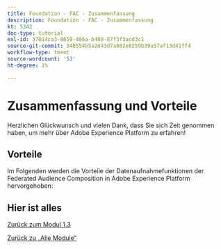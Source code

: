 ```yaml
---
title: Foundation - FAC - Zusammenfassung
description: Foundation - FAC - Zusammenfassung
kt: 5342
doc-type: tutorial
exl-id: 37014ca3-8659-486a-b408-87f3f3acd3c1
source-git-commit: 348554b5a2d43d7a882e8259b39a57af13d41ff4
workflow-type: tm+mt
source-wordcount: '53'
ht-degree: 1%

---
```


# Zusammenfassung und Vorteile

Herzlichen Glückwunsch und vielen Dank, dass Sie sich Zeit genommen haben, um mehr über Adobe Experience Platform zu erfahren!

## Vorteile

Im Folgenden werden die Vorteile der Datenaufnahmefunktionen der Federated Audience Composition in Adobe Experience Platform hervorgehoben:



## Hier ist alles


[Zurück zum Modul 1.3](./fac.md)

[Zurück zu „Alle Module“](../../../overview.md)
